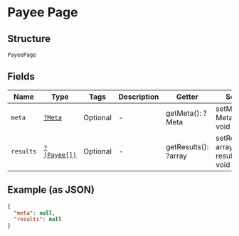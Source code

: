 
# Payee Page

## Structure

`PayeePage`

## Fields

| Name | Type | Tags | Description | Getter | Setter |
|  --- | --- | --- | --- | --- | --- |
| `meta` | [`?Meta`](../../doc/models/meta.md) | Optional | - | getMeta(): ?Meta | setMeta(?Meta meta): void |
| `results` | [`?(Payee[])`](../../doc/models/payee.md) | Optional | - | getResults(): ?array | setResults(?array results): void |

## Example (as JSON)

```json
{
  "meta": null,
  "results": null
}
```

